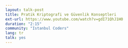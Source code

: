 ```yaml
---
layout: talk-post
title: Pratik Kriptografi ve Güvenlik Konseptleri
ext-url: https://www.youtube.com/watch?v=gdI71QhJ1H0
duration: "2:15"
community: "Istanbul Coders"
lang: tr
talk: yes 
---
```

